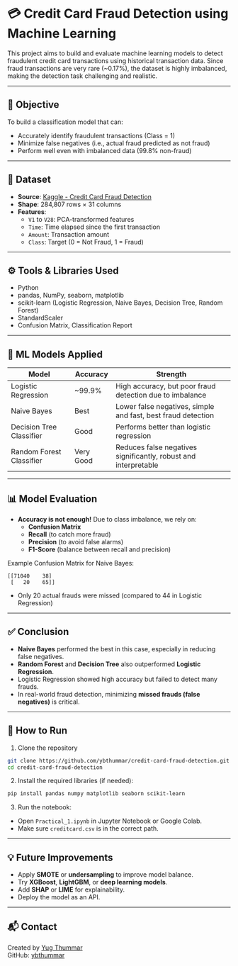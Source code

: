 
# 💳 Credit Card Fraud Detection using Machine Learning

This project aims to build and evaluate machine learning models to detect fraudulent credit card transactions using historical transaction data. Since fraud transactions are very rare (~0.17%), the dataset is highly imbalanced, making the detection task challenging and realistic.

---

## 📌 Objective

To build a classification model that can:
- Accurately identify fraudulent transactions (Class = 1)
- Minimize false negatives (i.e., actual fraud predicted as not fraud)
- Perform well even with imbalanced data (99.8% non-fraud)

---

## 📂 Dataset

- **Source**: [Kaggle - Credit Card Fraud Detection](https://www.kaggle.com/datasets/mlg-ulb/creditcardfraud)
- **Shape**: 284,807 rows × 31 columns
- **Features**:
  - `V1` to `V28`: PCA-transformed features
  - `Time`: Time elapsed since the first transaction
  - `Amount`: Transaction amount
  - `Class`: Target (0 = Not Fraud, 1 = Fraud)

---

## ⚙️ Tools & Libraries Used

- Python
- pandas, NumPy, seaborn, matplotlib
- scikit-learn (Logistic Regression, Naive Bayes, Decision Tree, Random Forest)
- StandardScaler
- Confusion Matrix, Classification Report

---

## 🧪 ML Models Applied

| Model                   | Accuracy | Strength                                                                 |
|------------------------|----------|--------------------------------------------------------------------------|
| Logistic Regression     | ~99.9%   | High accuracy, but poor fraud detection due to imbalance                |
| Naive Bayes             | Best     | Lower false negatives, simple and fast, best fraud detection            |
| Decision Tree Classifier| Good     | Performs better than logistic regression                                |
| Random Forest Classifier| Very Good| Reduces false negatives significantly, robust and interpretable         |

---

## 📊 Model Evaluation

- **Accuracy is not enough!** Due to class imbalance, we rely on:
  - **Confusion Matrix**
  - **Recall** (to catch more fraud)
  - **Precision** (to avoid false alarms)
  - **F1-Score** (balance between recall and precision)

Example Confusion Matrix for Naive Bayes:
```
[[71040    38]
 [   20    65]]
```

- Only 20 actual frauds were missed (compared to 44 in Logistic Regression)

---

## ✅ Conclusion

- **Naive Bayes** performed the best in this case, especially in reducing false negatives.
- **Random Forest** and **Decision Tree** also outperformed **Logistic Regression**.
- Logistic Regression showed high accuracy but failed to detect many frauds.
- In real-world fraud detection, minimizing **missed frauds (false negatives)** is critical.

---

## 🚀 How to Run

1. Clone the repository
```bash
git clone https://github.com/ybthummar/credit-card-fraud-detection.git
cd credit-card-fraud-detection
```

2. Install the required libraries (if needed):
```bash
pip install pandas numpy matplotlib seaborn scikit-learn
```

3. Run the notebook:
- Open `Practical_1.ipynb` in Jupyter Notebook or Google Colab.
- Make sure `creditcard.csv` is in the correct path.

---

## 💡 Future Improvements

- Apply **SMOTE** or **undersampling** to improve model balance.
- Try **XGBoost**, **LightGBM**, or **deep learning models**.
- Add **SHAP** or **LIME** for explainability.
- Deploy the model as an API.

---

## 📬 Contact

Created by [Yug Thummar](mailto:yugthummar001@gmail.com)  
GitHub: [ybthummar](https://github.com/ybthummar)
